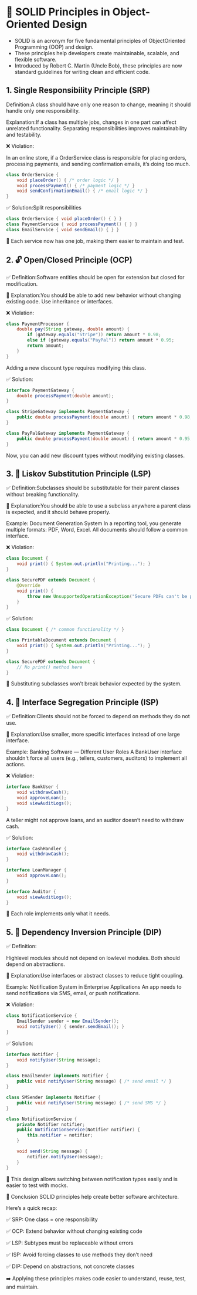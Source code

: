 # 🧱 SOLID Principles in Object-Oriented Design
- SOLID is an acronym for five fundamental principles of ObjectOriented Programming (OOP) and design.
- These principles help developers create maintainable, scalable, and flexible software.
-  Introduced by Robert C. Martin (Uncle Bob), these principles are now standard guidelines for writing clean and efficient code.

## 1. Single Responsibility Principle (SRP)
Definition:A class should have only one reason to change, meaning it should handle only one responsibility.

Explanation:If a class has multiple jobs, changes in one part can affect unrelated functionality. Separating responsibilities improves maintainability and testability.

❌ Violation:

In an online store, if a OrderService class is responsible for placing orders, processing payments, and sending confirmation emails, it’s doing too much.
```java
class OrderService {
    void placeOrder() { /* order logic */ }
    void processPayment() { /* payment logic */ }
    void sendConfirmationEmail() { /* email logic */ }
}
```
✅ Solution:Split responsibilities
```java
class OrderService { void placeOrder() { } }
class PaymentService { void processPayment() { } }
class EmailService { void sendEmail() { } }
```
🎯 Each service now has one job, making them easier to maintain and test.

## 2. 🔓 Open/Closed Principle (OCP)
✅ Definition:Software entities should be open for extension but closed for modification.

📝 Explanation:You should be able to add new behavior without changing existing code. Use inheritance or interfaces.

❌ Violation:
```java
class PaymentProcessor {
    double pay(String gateway, double amount) {
        if (gateway.equals("Stripe")) return amount * 0.98;
        else if (gateway.equals("PayPal")) return amount * 0.95;
        return amount;
    }
}
```
Adding a new discount type requires modifying this class.

✅ Solution:
```java
interface PaymentGateway {
    double processPayment(double amount);
}

class StripeGateway implements PaymentGateway {
    public double processPayment(double amount) { return amount * 0.98; }
}

class PayPalGateway implements PaymentGateway {
    public double processPayment(double amount) { return amount * 0.95; }
}
```
Now, you can add new discount types without modifying existing classes.

## 3. 🧬 Liskov Substitution Principle (LSP)
✅ Definition:Subclasses should be substitutable for their parent classes without breaking functionality.

📝 Explanation:You should be able to use a subclass anywhere a parent class is expected, and it should behave properly.

Example: Document Generation System
In a reporting tool, you generate multiple formats: PDF, Word, Excel. All documents should follow a common interface.

❌ Violation:
```java
class Document {
    void print() { System.out.println("Printing..."); }
}

class SecurePDF extends Document {
    @Override
    void print() {
        throw new UnsupportedOperationException("Secure PDFs can't be printed");
    }
}
```
✅ Solution:
```java
class Document { /* common functionality */ }

class PrintableDocument extends Document {
    void print() { System.out.println("Printing..."); }
}

class SecurePDF extends Document {
    // No print() method here
}
```
🎯 Substituting subclasses won’t break behavior expected by the system.

## 4. 🧩 Interface Segregation Principle (ISP)
✅ Definition:Clients should not be forced to depend on methods they do not use.

📝 Explanation:Use smaller, more specific interfaces instead of one large interface.

Example: Banking Software — Different User Roles
A BankUser interface shouldn't force all users (e.g., tellers, customers, auditors) to implement all actions.

❌ Violation:
```java
interface BankUser {
    void withdrawCash();
    void approveLoan();
    void viewAuditLogs();
}
```
A teller might not approve loans, and an auditor doesn’t need to withdraw cash.

✅ Solution:
```java
interface CashHandler {
    void withdrawCash();
}

interface LoanManager {
    void approveLoan();
}

interface Auditor {
    void viewAuditLogs();
}
```
🎯 Each role implements only what it needs.

## 5. 🔌 Dependency Inversion Principle (DIP)
✅ Definition:

Highlevel modules should not depend on lowlevel modules. Both should depend on abstractions.

📝 Explanation:Use interfaces or abstract classes to reduce tight coupling.

Example: Notification System in Enterprise Applications
An app needs to send notifications via SMS, email, or push notifications.

❌ Violation:
```java
class NotificationService {
    EmailSender sender = new EmailSender();
    void notifyUser() { sender.sendEmail(); }
}
```
✅ Solution:
```java
interface Notifier {
    void notifyUser(String message);
}

class EmailSender implements Notifier {
    public void notifyUser(String message) { /* send email */ }
}

class SMSender implements Notifier {
    public void notifyUser(String message) { /* send SMS */ }
}

class NotificationService {
    private Notifier notifier;
    public NotificationService(Notifier notifier) {
        this.notifier = notifier;
    }

    void send(String message) {
        notifier.notifyUser(message);
    }
}
```
🎯 This design allows switching between notification types easily and is easier to test with mocks.

🏁 Conclusion
SOLID principles help create better software architecture.

Here’s a quick recap:

✅ SRP: One class = one responsibility

✅ OCP: Extend behavior without changing existing code

✅ LSP: Subtypes must be replaceable without errors

✅ ISP: Avoid forcing classes to use methods they don’t need

✅ DIP: Depend on abstractions, not concrete classes

➡️ Applying these principles makes code easier to understand, reuse, test, and maintain.
